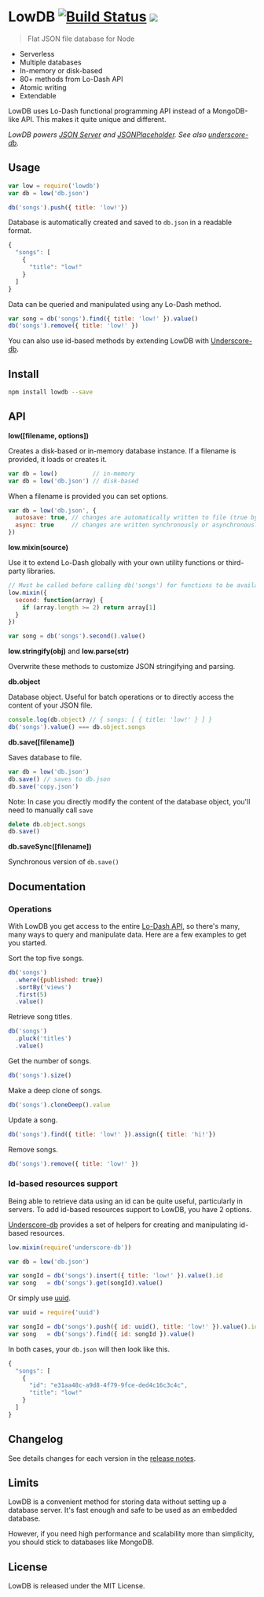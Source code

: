 # LowDB [![Build Status](https://travis-ci.org/typicode/lowdb.svg?branch=master)](https://travis-ci.org/typicode/lowdb) [![](https://img.shields.io/npm/v/lowdb.svg?style=flat)](https://www.npmjs.com/package/lowdb)

> Flat JSON file database for Node

* Serverless
* Multiple databases
* In-memory or disk-based
* 80+ methods from Lo-Dash API
* Atomic writing
* Extendable

LowDB uses Lo-Dash functional programming API instead of a MongoDB-like API. This makes it quite unique and different.

_LowDB powers [JSON Server](https://github.com/typicode/json-server) and [JSONPlaceholder](http://jsonplaceholder.typicode.com/). See also [underscore-db](https://github.com/typicode/underscore-db)._

## Usage

```javascript
var low = require('lowdb')
var db = low('db.json')

db('songs').push({ title: 'low!'})
```

Database is automatically created and saved to `db.json` in a readable format.

```javascript
{
  "songs": [
    {
      "title": "low!"
    }
  ]
}
```

Data can be queried and manipulated using any Lo-Dash method.

```javascript
var song = db('songs').find({ title: 'low!' }).value()
db('songs').remove({ title: 'low!' })
```

You can also use id-based methods by extending LowDB with [Underscore-db](https://github.com/typicode/underscore-db).

## Install

```bash
npm install lowdb --save 
````

## API

__low([filename, options])__

Creates a disk-based or in-memory database instance. If a filename is provided, it loads or creates it.

```javascript
var db = low()          // in-memory
var db = low('db.json') // disk-based
```

When a filename is provided you can set options.

```javascript
var db = low('db.json', {
  autosave: true, // changes are automatically written to file (true by default)
  async: true     // changes are written synchronously or asynchronously (true by default)
})
```

__low.mixin(source)__

Use it to extend Lo-Dash globally with your own utility functions or third-party libraries.

```javascript
// Must be called before calling db('songs') for functions to be available.
low.mixin({
  second: function(array) {
    if (array.length >= 2) return array[1]
  }
})

var song = db('songs').second().value()
```

__low.stringify(obj)__ and __low.parse(str)__

Overwrite these methods to customize JSON stringifying and parsing.

__db.object__

Database object. Useful for batch operations or to directly access the content of your JSON file.

```javascript
console.log(db.object) // { songs: [ { title: 'low!' } ] }
db('songs').value() === db.object.songs
```

__db.save([filename])__

Saves database to file.

```javascript
var db = low('db.json')
db.save() // saves to db.json
db.save('copy.json')
```

Note: In case you directly modify the content of the database object, you'll need to manually call `save`

```javascript
delete db.object.songs
db.save()
```

__db.saveSync([filename])__

Synchronous version of `db.save()`

## Documentation

### Operations

With LowDB you get access to the entire [Lo-Dash API](http://lodash.com/), so there's many, many ways to query and manipulate data. Here are a few examples to get you started.

Sort the top five songs.

```javascript
db('songs')
  .where({published: true})
  .sortBy('views')
  .first(5)
  .value()
```

Retrieve song titles.

```javascript
db('songs')
  .pluck('titles')
  .value()
```

Get the number of songs.

```javascript
db('songs').size()
```

Make a deep clone of songs.

```javascript
db('songs').cloneDeep().value
```

Update a song.

```javascript
db('songs').find({ title: 'low!' }).assign({ title: 'hi!'})
```

Remove songs.

```javascript
db('songs').remove({ title: 'low!' })
```

### Id-based resources support

Being able to retrieve data using an id can be quite useful, particularly in servers. To add id-based resources support to LowDB, you have 2 options.

[Underscore-db](https://github.com/typicode/underscore-db) provides a set of helpers for creating and manipulating id-based resources.

```javascript
low.mixin(require('underscore-db'))

var db = low('db.json')

var songId = db('songs').insert({ title: 'low!' }).value().id
var song   = db('songs').get(songId).value()
```

Or simply use [uuid](https://github.com/broofa/node-uuid).

```javascript
var uuid = require('uuid')

var songId = db('songs').push({ id: uuid(), title: 'low!' }).value().id
var song   = db('songs').find({ id: songId }).value()
```

In both cases, your `db.json` will then look like this.

```javascript
{
  "songs": [
    {
      "id": "e31aa48c-a9d8-4f79-9fce-ded4c16c3c4c",
      "title": "low!"
    }
  ]
}
```

## Changelog

See details changes for each version in the [release notes](https://github.com/typicode/lowdb/releases).

## Limits

LowDB is a convenient method for storing data without setting up a database server. It's fast enough and safe to be used as an embedded database.

However, if you need high performance and scalability more than simplicity, you should stick to databases like MongoDB.

## License

LowDB is released under the MIT License.
